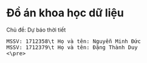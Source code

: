 # Đồ án khoa học dữ liệu

Chủ đề: Dự báo thời tiết

<pre>
MSSV: 1712358\t Họ và tên: Nguyễn Minh Đức  
MSSV: 1712379\t Họ và tên: Đặng Thành Duy
<\pre>
